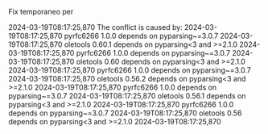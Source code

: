 Fix temporaneo per 

2024-03-19T08:17:25,870 The conflict is caused by:
2024-03-19T08:17:25,870     pyrfc6266 1.0.0 depends on pyparsing~=3.0.7
2024-03-19T08:17:25,870     oletools 0.60.1 depends on pyparsing<3 and >=2.1.0
2024-03-19T08:17:25,870     pyrfc6266 1.0.0 depends on pyparsing~=3.0.7
2024-03-19T08:17:25,870     oletools 0.60 depends on pyparsing<3 and >=2.1.0
2024-03-19T08:17:25,870     pyrfc6266 1.0.0 depends on pyparsing~=3.0.7
2024-03-19T08:17:25,870     oletools 0.56.2 depends on pyparsing<3 and >=2.1.0
2024-03-19T08:17:25,870     pyrfc6266 1.0.0 depends on pyparsing~=3.0.7
2024-03-19T08:17:25,870     oletools 0.56.1 depends on pyparsing<3 and >=2.1.0
2024-03-19T08:17:25,870     pyrfc6266 1.0.0 depends on pyparsing~=3.0.7
2024-03-19T08:17:25,870     oletools 0.56 depends on pyparsing<3 and >=2.1.0
2024-03-19T08:17:25,870 
